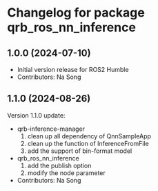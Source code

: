 # Changelog for package qrb_ros_nn_inference

## 1.0.0 (2024-07-10)

- Initial version release for ROS2 Humble
- Contributors: Na Song

## 1.1.0 (2024-08-26)

Version 1.1.0 update:

- qrb-inference-manager
  1. clean up all dependency of QnnSampleApp
  2. clean up the function of InferenceFromFile
  3. add the support of bin-format model
- qrb_ros_nn_inference
  1. add the publish option
  2. modify the node parameter
- Contributors: Na Song